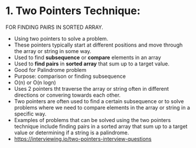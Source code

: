 # 1. **Two Pointers Technique:**

FOR FINDING PAIRS IN SORTED ARRAY.

- Using two pointers to solve a problem.
- These pointers typically start at different positions and move through the array or string in some way.
- Used to find **subsequence** or **compare** elements in an array
- Used to **find pairs** in **sorted array** that sum up to a target value.
- Good for Palindrome problem
- Purpose: comparison or finding subsequence
- O(n) or O(n logn)
- Uses 2 pointers tht traverse the array or string often in different directions or convering towards each other.
- Two pointers are often used to find a certain subsequence or to solve problems where we need to compare elements in the array or string in a specific way.
- Examples of problems that can be solved using the two pointers technique include finding pairs in a sorted array that sum up to a target value or determining if a string is a palindrome.
- https://interviewing.io/two-pointers-interview-questions

